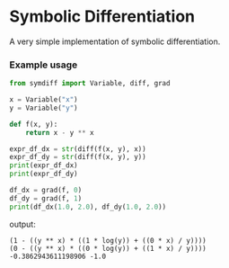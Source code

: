 # Symbolic Differentiation
A very simple implementation of symbolic differentiation.

### Example usage

```python
from symdiff import Variable, diff, grad

x = Variable("x")
y = Variable("y")

def f(x, y):
    return x - y ** x

expr_df_dx = str(diff(f(x, y), x))
expr_df_dy = str(diff(f(x, y), y))
print(expr_df_dx)
print(expr_df_dy)

df_dx = grad(f, 0)
df_dy = grad(f, 1)
print(df_dx(1.0, 2.0), df_dy(1.0, 2.0))

```

output:

```
(1 - ((y ** x) * ((1 * log(y)) + ((0 * x) / y))))
(0 - ((y ** x) * ((0 * log(y)) + ((1 * x) / y))))
-0.3862943611198906 -1.0
```

